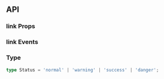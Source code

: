 ## API

### link Props

<field-table :data="linkProps"/>

### link Events

<field-table :data="linkEvents" type="emits"/>

### Type

```typescript
type Status = 'normal' | 'warning' | 'success' | 'danger';
```

<script setup>
import { ref } from 'vue';

const linkProps = ref([
  {
    name: 'href',
    desc: '链接地址',
    type: 'string',
    value: '-',
  },
  {
    name: 'status',
    desc: '链接的状态',
    type: "Status",
    value: "'normal'",
  },
  {
    name: 'hoverable',
    desc: '鼠标悬浮时存在底色',
    type: 'boolean',
    value: 'true',
  },
  {
    name: 'icon',
    desc: '图标',
    type: 'boolean',
    value: 'false',
  },
  {
    name: 'loading',
    desc: '链接是否为加载中状态',
    type: 'boolean',
    value: 'false',
  },
  {
    name: 'disabled',
    desc: '链接是否禁用',
    type: 'boolean',
    value: 'false',
  },
]);

const linkEvents = ref([
  {
    name: 'click',
    desc: '点击时触发',
    type: '(ev: MouseEvent) => void',
    value: '-',
  },
]);

</script>
